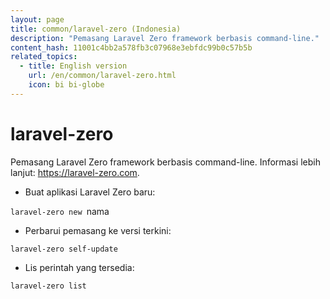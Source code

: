 ```yaml
---
layout: page
title: common/laravel-zero (Indonesia)
description: "Pemasang Laravel Zero framework berbasis command-line."
content_hash: 11001c4bb2a578fb3c07968e3ebfdc99b0c57b5b
related_topics:
  - title: English version
    url: /en/common/laravel-zero.html
    icon: bi bi-globe
---
```

# laravel-zero

Pemasang Laravel Zero framework berbasis command-line.
Informasi lebih lanjut: <https://laravel-zero.com>.

- Buat aplikasi Laravel Zero baru:

`laravel-zero new `<span class="tldr-var badge badge-pill bg-dark-lm bg-white-dm text-white-lm text-dark-dm font-weight-bold">nama</span>

- Perbarui pemasang ke versi terkini:

`laravel-zero self-update`

- Lis perintah yang tersedia:

`laravel-zero list`
